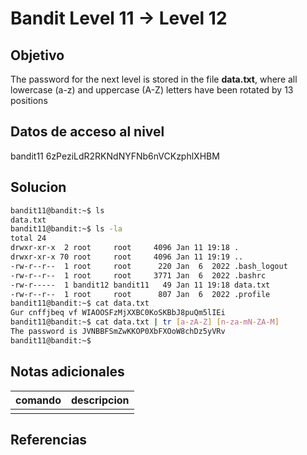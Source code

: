 # Bandit Level 11 → Level 12 

## Objetivo
The password for the next level is stored in the file **data.txt**, where all lowercase (a-z) and uppercase (A-Z) letters have been rotated by 13 positions

## Datos de acceso al nivel
bandit11
6zPeziLdR2RKNdNYFNb6nVCKzphlXHBM
## Solucion

```bash
bandit11@bandit:~$ ls
data.txt
bandit11@bandit:~$ ls -la
total 24
drwxr-xr-x  2 root     root     4096 Jan 11 19:18 .
drwxr-xr-x 70 root     root     4096 Jan 11 19:19 ..
-rw-r--r--  1 root     root      220 Jan  6  2022 .bash_logout
-rw-r--r--  1 root     root     3771 Jan  6  2022 .bashrc
-rw-r-----  1 bandit12 bandit11   49 Jan 11 19:18 data.txt
-rw-r--r--  1 root     root      807 Jan  6  2022 .profile
bandit11@bandit:~$ cat data.txt
Gur cnffjbeq vf WIAOOSFzMjXXBC0KoSKBbJ8puQm5lIEi
bandit11@bandit:~$ cat data.txt | tr [a-zA-Z] [n-za-mN-ZA-M]
The password is JVNBBFSmZwKKOP0XbFXOoW8chDz5yVRv
bandit11@bandit:~$
```

## Notas adicionales
 | comando | descripcion |
|---------|-------------|
| |  |

## Referencias